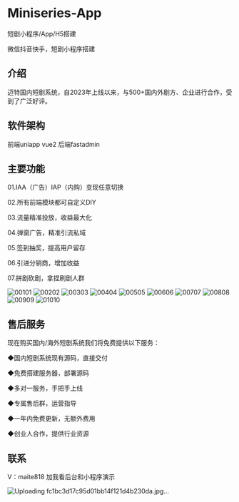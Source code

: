 # Miniseries-App
短剧小程序/App/H5搭建

微信抖音快手，短剧小程序搭建

## 介绍
迈特国内短剧系统，自2023年上线以来，与500+国内外剧方、企业进行合作，受到了广泛好评。

## 软件架构
前端uniapp vue2 后端fastadmin

## 主要功能

01.IAA（广告）IAP（内购）变现任意切换 

02.所有前端模块都可自定义DIY 

03.流量精准投放，收益最大化 

04.弹窗广告，精准引流私域 

05.签到抽奖，提高用户留存 

06.引进分销商，增加收益 

07.拼剧砍剧，拿捏刷剧人群 

![00101](https://github.com/user-attachments/assets/cad2192b-8647-4b41-bb9c-b03f78b32069)
![00202](https://github.com/user-attachments/assets/e8090640-9f78-4240-8bb1-df740f5d3ff6)
![00303](https://github.com/user-attachments/assets/b83280e0-c7bf-4680-928b-f93a18c2a451)
![00404](https://github.com/user-attachments/assets/e8d6cd5c-1e6d-41fb-b840-653e6bd8a958)
![00505](https://github.com/user-attachments/assets/b2ec0b37-ff5e-468e-8556-98222a490918)
![00606](https://github.com/user-attachments/assets/3d6fa82f-c725-4487-bb51-ed4ca582c7e4)
![00707](https://github.com/user-attachments/assets/693b2edd-56ca-433e-bf91-bf7615d59984)
![00808](https://github.com/user-attachments/assets/55d63884-b6cf-4345-9e02-ee8d77b232c8)
![00909](https://github.com/user-attachments/assets/2f6cbf82-81a0-4d9b-af87-0ed5e75b7f24)
![01010](https://github.com/user-attachments/assets/640ce486-68ca-4e50-af4e-268a38ea859e)

## 售后服务
现在购买国内/海外短剧系统我们将免费提供以下服务： 

◆国内短剧系统现有源码，直接交付 

◆免费搭建服务器，部署源码 

◆多对一服务，手把手上线 

◆专属售后群，运营指导 

◆一年内免费更新，无额外费用 

◆创业人合作，提供行业资源

## 联系
V：maite818 加我看后台和小程序演示

![Uploading fc1bc3d17c95d01bb14f121d4b230da.jpg…]()

